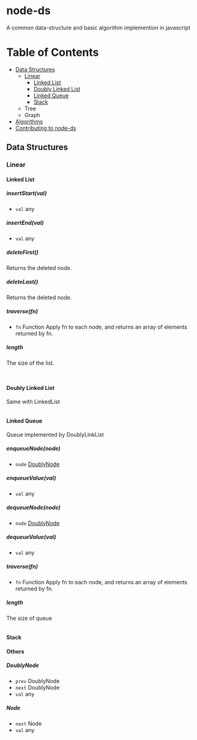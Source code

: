 # node-ds
A common data-structure and basic algorithm implemention in javascript

# Table of Contents

* [Data Structures](#data-structures)
  * [Linear](#linear)
    * [Linked List](#linked-list)
	* [Doubly Linked List](#doubly-linked-list)
	* [Linked Queue](#linked-queue)
	* [Stack](#stack)
  * Tree
  * Graph
* [Algorithms](#algorithms)
* [Contributing to node-ds](#contributing-to-node-ds)

## Data Structures

### Linear

#### Linked List

##### insertStart(val)
 * `val` any

##### insertEnd(val)
 * `val` any
 
##### deleteFirst()
Returns the deleted node.

##### deleteLast()
Returns the deleted node.

##### traverse(fn)
 * `fn` Function
Apply fn to each node, and returns an array of elements returned by fn.

##### length
The size of the list.

```javascript
	

```

#### Doubly Linked List
Same with LinkedList

```javascript


```

#### Linked Queue
Queue implemented by DoublyLinkList

##### enqueueNode(node)
 * `node` [DoublyNode](#DoublyNode)
 
##### enqueueValue(val)
 * `val` any

##### dequeueNode(node)
 * `node` [DoublyNode](#DoublyNode)

##### dequeueValue(val)
 * `val` any

##### traverse(fn)
* `fn` Function
Apply fn to each node, and returns an array of elements returned by fn.

##### length
The size of queue

```javascript


```

#### Stack


#### Others
##### DoublyNode
 * `prev` DoublyNode
 * `next` DoublyNode
 * `val` any

##### Node
 * `next` Node
 * `val` any
